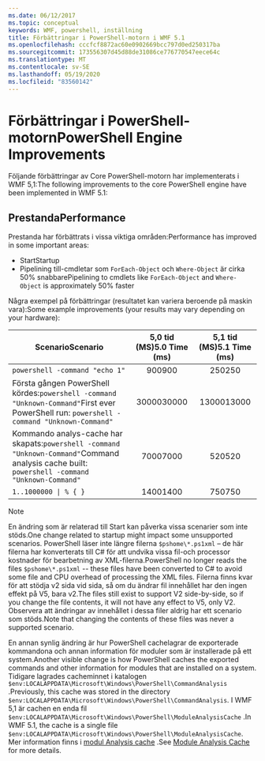 ```yaml
---
ms.date: 06/12/2017
ms.topic: conceptual
keywords: WMF, powershell, inställning
title: Förbättringar i PowerShell-motorn i WMF 5.1
ms.openlocfilehash: cccfcf8872ac60e0902669bcc797d0ed250317ba
ms.sourcegitcommit: 173556307d45d88de31086ce776770547eece64c
ms.translationtype: MT
ms.contentlocale: sv-SE
ms.lasthandoff: 05/19/2020
ms.locfileid: "83560142"
---
```

# <a name="powershell-engine-improvements"></a><span data-ttu-id="8a757-103">Förbättringar i PowerShell-motorn</span><span class="sxs-lookup"><span data-stu-id="8a757-103">PowerShell Engine Improvements</span></span>

<span data-ttu-id="8a757-104">Följande förbättringar av Core PowerShell-motorn har implementerats i WMF 5,1:</span><span class="sxs-lookup"><span data-stu-id="8a757-104">The following improvements to the core PowerShell engine have been implemented in WMF 5.1:</span></span>

## <a name="performance"></a><span data-ttu-id="8a757-105">Prestanda</span><span class="sxs-lookup"><span data-stu-id="8a757-105">Performance</span></span>

<span data-ttu-id="8a757-106">Prestanda har förbättrats i vissa viktiga områden:</span><span class="sxs-lookup"><span data-stu-id="8a757-106">Performance has improved in some important areas:</span></span>

- <span data-ttu-id="8a757-107">Start</span><span class="sxs-lookup"><span data-stu-id="8a757-107">Startup</span></span>
- <span data-ttu-id="8a757-108">Pipelining till-cmdletar som `ForEach-Object` och `Where-Object` är cirka 50% snabbare</span><span class="sxs-lookup"><span data-stu-id="8a757-108">Pipelining to cmdlets like `ForEach-Object` and `Where-Object` is approximately 50% faster</span></span>

<span data-ttu-id="8a757-109">Några exempel på förbättringar (resultatet kan variera beroende på maskin vara):</span><span class="sxs-lookup"><span data-stu-id="8a757-109">Some example improvements (your results may vary depending on your hardware):</span></span>

| <span data-ttu-id="8a757-110">Scenario</span><span class="sxs-lookup"><span data-stu-id="8a757-110">Scenario</span></span> | <span data-ttu-id="8a757-111">5,0 tid (MS)</span><span class="sxs-lookup"><span data-stu-id="8a757-111">5.0 Time (ms)</span></span> | <span data-ttu-id="8a757-112">5,1 tid (MS)</span><span class="sxs-lookup"><span data-stu-id="8a757-112">5.1 Time (ms)</span></span> |
| -------- | :---------------: | :---------------: |
| `powershell -command "echo 1"` | <span data-ttu-id="8a757-113">900</span><span class="sxs-lookup"><span data-stu-id="8a757-113">900</span></span> | <span data-ttu-id="8a757-114">250</span><span class="sxs-lookup"><span data-stu-id="8a757-114">250</span></span> |
| <span data-ttu-id="8a757-115">Första gången PowerShell kördes:`powershell -command "Unknown-Command"`</span><span class="sxs-lookup"><span data-stu-id="8a757-115">First ever PowerShell run: `powershell -command "Unknown-Command"`</span></span> | <span data-ttu-id="8a757-116">30000</span><span class="sxs-lookup"><span data-stu-id="8a757-116">30000</span></span> | <span data-ttu-id="8a757-117">13000</span><span class="sxs-lookup"><span data-stu-id="8a757-117">13000</span></span> |
| <span data-ttu-id="8a757-118">Kommando analys-cache har skapats:`powershell -command "Unknown-Command"`</span><span class="sxs-lookup"><span data-stu-id="8a757-118">Command analysis cache built: `powershell -command "Unknown-Command"`</span></span> | <span data-ttu-id="8a757-119">7000</span><span class="sxs-lookup"><span data-stu-id="8a757-119">7000</span></span> | <span data-ttu-id="8a757-120">520</span><span class="sxs-lookup"><span data-stu-id="8a757-120">520</span></span> |
| <code>1..1000000 &#124; % { }</code> | <span data-ttu-id="8a757-121">1400</span><span class="sxs-lookup"><span data-stu-id="8a757-121">1400</span></span> | <span data-ttu-id="8a757-122">750</span><span class="sxs-lookup"><span data-stu-id="8a757-122">750</span></span> |

> [!NOTE]
> <span data-ttu-id="8a757-123">En ändring som är relaterad till Start kan påverka vissa scenarier som inte stöds.</span><span class="sxs-lookup"><span data-stu-id="8a757-123">One change related to startup might impact some unsupported scenarios.</span></span> <span data-ttu-id="8a757-124">PowerShell läser inte längre filerna `$pshome\*.ps1xml` – de här filerna har konverterats till C# för att undvika vissa fil-och processor kostnader för bearbetning av XML-filerna.</span><span class="sxs-lookup"><span data-stu-id="8a757-124">PowerShell no longer reads the files `$pshome\*.ps1xml` -- these files have been converted to C# to avoid some file and CPU overhead of processing the XML files.</span></span> <span data-ttu-id="8a757-125">Filerna finns kvar för att stödja v2 sida vid sida, så om du ändrar fil innehållet har den ingen effekt på V5, bara v2.</span><span class="sxs-lookup"><span data-stu-id="8a757-125">The files still exist to support V2 side-by-side, so if you change the file contents, it will not have any effect to V5, only V2.</span></span> <span data-ttu-id="8a757-126">Observera att ändringar av innehållet i dessa filer aldrig har ett scenario som stöds.</span><span class="sxs-lookup"><span data-stu-id="8a757-126">Note that changing the contents of these files was never a supported scenario.</span></span>

<span data-ttu-id="8a757-127">En annan synlig ändring är hur PowerShell cachelagrar de exporterade kommandona och annan information för moduler som är installerade på ett system.</span><span class="sxs-lookup"><span data-stu-id="8a757-127">Another visible change is how PowerShell caches the exported commands and other information for modules that are installed on a system.</span></span> <span data-ttu-id="8a757-128">Tidigare lagrades cacheminnet i katalogen `$env:LOCALAPPDATA\Microsoft\Windows\PowerShell\CommandAnalysis` .</span><span class="sxs-lookup"><span data-stu-id="8a757-128">Previously, this cache was stored in the directory `$env:LOCALAPPDATA\Microsoft\Windows\PowerShell\CommandAnalysis`.</span></span> <span data-ttu-id="8a757-129">I WMF 5,1 är cachen en enda fil `$env:LOCALAPPDATA\Microsoft\Windows\PowerShell\ModuleAnalysisCache` .</span><span class="sxs-lookup"><span data-stu-id="8a757-129">In WMF 5.1, the cache is a single file `$env:LOCALAPPDATA\Microsoft\Windows\PowerShell\ModuleAnalysisCache`.</span></span> <span data-ttu-id="8a757-130">Mer information finns i [modul Analysis cache](release-notes.md#module-analysis-cache) .</span><span class="sxs-lookup"><span data-stu-id="8a757-130">See [Module Analysis Cache](release-notes.md#module-analysis-cache) for more details.</span></span>
